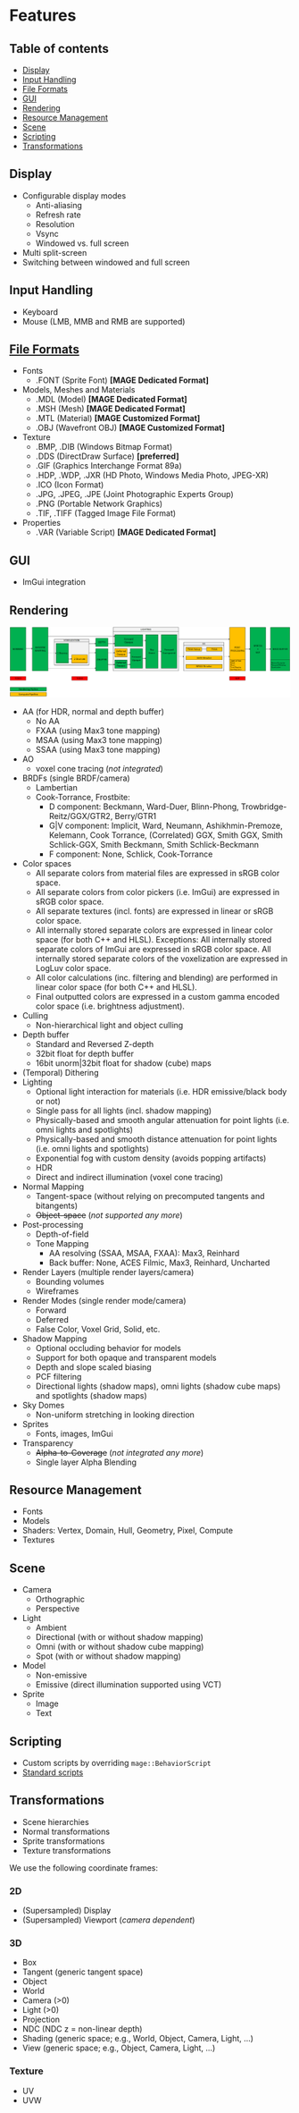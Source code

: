 # Features

## Table of contents
* [Display](#SS-Display)
* [Input Handling](#SS-Input-Handling)
* [File Formats](#SS-File-Formats)
* [GUI](#SS-GUI)
* [Rendering](#SS-Rendering)
* [Resource Management](#SS-Resource-Management)
* [Scene](#SS-Scene)
* [Scripting](#SS-Scripting)
* [Transformations](#SS-Transformations)

## <a name="SS-Display"></a>Display
* Configurable display modes
  * Anti-aliasing
  * Refresh rate
  * Resolution
  * Vsync
  * Windowed vs. full screen
* Multi split-screen
* Switching between windowed and full screen

## <a name="SS-Input-Handling"></a>Input Handling
* Keyboard
* Mouse (LMB, MMB and RMB are supported)

## <a name="SS-File-Formats"></a>[File Formats](https://github.com/matt77hias/MAGE/blob/master/meta/file-formats.md)
* Fonts
  * .FONT (Sprite Font) **[MAGE Dedicated Format]**
* Models, Meshes and Materials
  * .MDL  (Model) **[MAGE Dedicated Format]**
  * .MSH  (Mesh)  **[MAGE Dedicated Format]**
  * .MTL  (Material) **[MAGE Customized Format]**
  * .OBJ  (Wavefront OBJ) **[MAGE Customized Format]**
* Texture
  * .BMP, .DIB  (Windows Bitmap Format)
  * .DDS  (DirectDraw Surface) **[preferred]**
  * .GIF  (Graphics Interchange Format 89a)
  * .HDP, .WDP, .JXR  (HD Photo, Windows Media Photo, JPEG-XR)
  * .ICO  (Icon Format)
  * .JPG, .JPEG, .JPE (Joint Photographic Experts Group)
  * .PNG  (Portable Network Graphics)
  * .TIF, .TIFF (Tagged Image File Format)
* Properties
  * .VAR   (Variable Script) **[MAGE Dedicated Format]**

## <a name="SS-GUI"></a>GUI
* ImGui integration

## <a name="SS-Rendering"></a>Rendering

<p align="center"><img src="https://github.com/matt77hias/MAGE-Meta/blob/master/res/Architecture/Pipeline.png"></p>

* AA (for HDR, normal and depth buffer)
  * No AA
  * FXAA (using Max3 tone mapping)
  * MSAA (using Max3 tone mapping)
  * SSAA (using Max3 tone mapping)
* AO
  * voxel cone tracing (*not integrated*)
* BRDFs (single BRDF/camera)
  * Lambertian
  * Cook-Torrance, Frostbite:
     * D component: Beckmann, Ward-Duer, Blinn-Phong, Trowbridge-Reitz/GGX/GTR2, Berry/GTR1
     * G|V component: Implicit, Ward, Neumann, Ashikhmin-Premoze, Kelemann, Cook Torrance, (Correlated) GGX, Smith GGX, Smith Schlick-GGX, Smith Beckmann, Smith Schlick-Beckmann
     * F component: None, Schlick, Cook-Torrance
* Color spaces
  * All separate colors from material files are expressed in sRGB color space.
  * All separate colors from color pickers (i.e. ImGui) are expressed in sRGB color space.
  * All separate textures (incl. fonts) are expressed in linear or sRGB color space.
  * All internally stored separate colors are expressed in linear color space (for both C++ and HLSL).
    Exceptions: All internally stored separate colors of ImGui are expressed in sRGB color space. 
    All internally stored separate colors of the voxelization are expressed in LogLuv color space.
  * All color calculations (inc. filtering and blending) are performed in linear color space (for both C++ and HLSL).
  * Final outputted colors are expressed in a custom gamma encoded color space (i.e. brightness adjustment).
* Culling
  * Non-hierarchical light and object culling
* Depth buffer
  * Standard and Reversed Z-depth
  * 32bit float for depth buffer
  * 16bit unorm|32bit float for shadow (cube) maps
* (Temporal) Dithering
* Lighting
  * Optional light interaction for materials (i.e. HDR emissive/black body or not)
  * Single pass for all lights (incl. shadow mapping)
  * Physically-based and smooth angular attenuation for point lights (i.e. omni lights and spotlights)
  * Physically-based and smooth distance attenuation for point lights (i.e. omni lights and spotlights)
  * Exponential fog with custom density (avoids popping artifacts)
  * HDR
  * Direct and indirect illumination (voxel cone tracing)
* Normal Mapping
  * Tangent-space (without relying on precomputed tangents and bitangents)
  * ~~Object-space~~ (*not supported any more*)
* Post-processing
  * Depth-of-field
  * Tone Mapping
    * AA resolving (SSAA, MSAA, FXAA): Max3, Reinhard
    * Back buffer: None, ACES Filmic, Max3, Reinhard, Uncharted
* Render Layers (multiple render layers/camera)
  * Bounding volumes
  * Wireframes
* Render Modes (single render mode/camera)
  * Forward
  * Deferred
  * False Color, Voxel Grid, Solid, etc.
* Shadow Mapping
  * Optional occluding behavior for models
  * Support for both opaque and transparent models
  * Depth and slope scaled biasing
  * PCF filtering
  * Directional lights (shadow maps), omni lights (shadow cube maps) and spotlights (shadow maps)
* Sky Domes
  * Non-uniform stretching in looking direction
* Sprites
  * Fonts, images, ImGui
* Transparency
  * ~~Alpha-to-Coverage~~ (*not integrated any more*)
  * Single layer Alpha Blending

## <a name="SS-Resource-Management"></a>Resource Management
* Fonts
* Models
* Shaders: Vertex, Domain, Hull, Geometry, Pixel, Compute
* Textures

## <a name="SS-Scene"></a>Scene
* Camera
  * Orthographic
  * Perspective
* Light
  * Ambient
  * Directional (with or without shadow mapping)
  * Omni (with or without shadow cube mapping)
  * Spot (with or without shadow mapping)
* Model
  * Non-emissive
  * Emissive (direct illumination supported using VCT)
* Sprite
  * Image
  * Text
  
## <a name="SS-Scripting"></a>Scripting
* Custom scripts by overriding `mage::BehaviorScript`
* [Standard scripts](standard-scripts.md)

## <a name="SS-Transformations"></a>Transformations
* Scene hierarchies
* Normal transformations
* Sprite transformations
* Texture transformations

We use the following coordinate frames:

### 2D
* (Supersampled) Display
* (Supersampled) Viewport (*camera dependent*)

### 3D
* Box
* Tangent (generic tangent space)
* Object
* World
* Camera (>0)
* Light (>0)
* Projection
* NDC (NDC z = non-linear depth)
* Shading (generic space; e.g., World, Object, Camera, Light, ...)
* View (generic space; e.g., Object, Camera, Light, ...)

### Texture
* UV
* UVW
